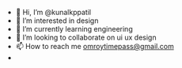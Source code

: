 - 👋 Hi, I’m @kunalkppatil
- 👀 I’m interested in design
- 🌱 I’m currently learning engineering
- 💞️ I’m looking to collaborate on ui ux design
- 📫 How to reach me omroytimepass@gmail.com
- 

<!---
kunalkppatil/kunalkppatil is a ✨ special ✨ repository because its `README.md` (this file) appears on your GitHub profile.
You can click the Preview link to take a look at your changes.
--->
